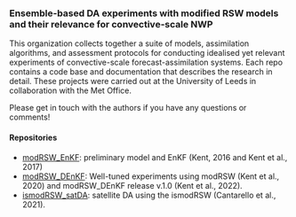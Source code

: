 ### Ensemble-based DA experiments with modified RSW models and their relevance for convective-scale NWP

This organization collects together a suite of models, assimilation algorithms, and assessment protocols for conducting idealised yet relevant experiments of convective-scale forecast-assimilation systems. Each repo contains a code base and documentation that describes the research in detail. These projects were carried out at the University of Leeds in collaboration with the Met Office. 

Please get in touch with the authors if you have any questions or comments!

#### Repositories
* [modRSW_EnKF](https://github.com/tkent198/modRSW_EnKF): preliminary model and EnKF (Kent, 2016 and Kent et al., 2017)
* [modRSW_DEnKF](https://github.com/modRSW-convective-scale-DA/modRSW_DEnKF): Well-tuned experiments using modRSW (Kent et al., 2020) and modRSW_DEnKF release v.1.0 (Kent et al., 2022).
* [ismodRSW_satDA](https://github.com/modRSW-convective-scale-DA/ismodRSW_satDA): satellite DA using the ismodRSW (Cantarello et al., 2021).
